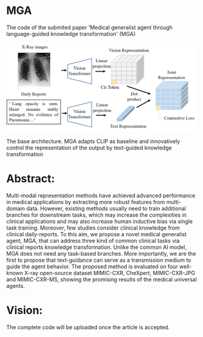 # MGA
The code of the submited paper 'Medical generalist agent through language-guided knowledge transformation' (MGA)
<div align=center>
<img src="git.png" width="700">
</div>

The base architecture. MGA adapts CLIP as baseline and innovatively control the representation of the output by text-guided knowledge transformation


# Abstract:
Multi-modal representation methods have achieved advanced performance in medical applications by extracting more robust features from multi-domain data. However, existing methods usually need to train additional branches for downstream tasks, which may increase the complexities in clinical applications and may also increase human inductive bias via single task training. Moreover, few studies consider clinical knowledge from clinical daily-reports. To this aim, we propose a novel medical generalist agent, MGA, that can address three kind of common clinical tasks via clinical reports knowledge transformation. Unlike the common AI model, MGA does not need any task-based branches. More importantly, we are the first to propose that text-guidance can serve as a transmission medium to guide the agent behavior. The proposed method is evaluated on four well-known X-ray open-source dataset MIMIC-CXR, CheXpert, MIMIC-CXR-JPG and MIMIC-CXR-MS, showing the promising results of the medical universal agents.

# Vision:
The complete code will be uploaded once the article is accepted.
